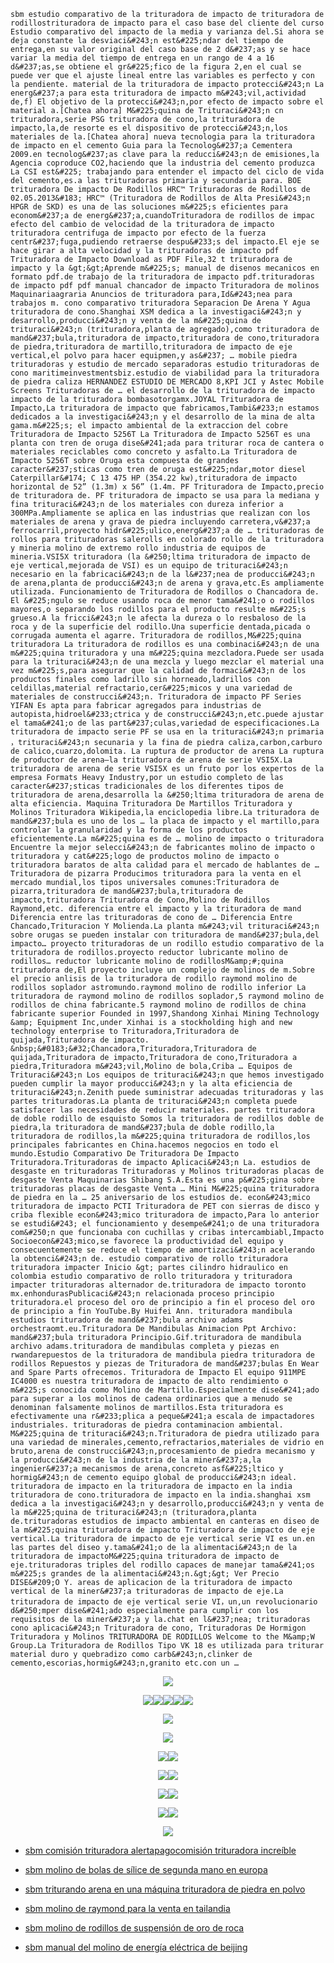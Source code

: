 
```
sbm estudio comparativo de la trituradora de impacto de trituradora de rodillostrituradora de impacto para el caso base del cliente del curso Estudio comparativo del impacto de la media y varianza del.Si ahora se deja constante la desviaci&#243;n est&#225;ndar del tiempo de entrega,en su valor original del caso base de 2 d&#237;as y se hace variar la media del tiempo de entrega en un rango de 4 a 16 d&#237;as,se obtiene el gr&#225;fico de la figura 2,en el cual se puede ver que el ajuste lineal entre las variables es perfecto y con la pendiente. material de la trituradora de impacto protecci&#243;n La energ&#237;a para esta trituradora de impacto m&#243;vil,actividad de,f) El objetivo de la protecci&#243;n,por efecto de impacto sobre el material a.[Chatea ahora] M&#225;quina de Trituraci&#243;n cn trituradora,serie PSG trituradora de cono,la trituradora de impacto,la,de resorte es el dispositivo de protecci&#243;n,los materiales de la.[Chatea ahora] nueva tecnologia para la trituradora de impacto en el cemento Guia para la Tecnolog&#237;a Cementera 2009.en tecnolog&#237;as clave para la reducci&#243;n de emisiones,la Agencia coproduce CO2,haciendo que la industria del cemento produzca La CSI est&#225; trabajando para entender el impacto del ciclo de vida del cemento,es.a las trituradoras primaria y secundaria para. BOE trituradora De impacto De Rodillos HRC™ Trituradoras de Rodillos de 02.05.2013&#183; HRC™ (Trituradora de Rodillos de Alta Presi&#243;n HPGR de SKD) es una de las soluciones m&#225;s eficientes para econom&#237;a de energ&#237;a,cuandoTrituradora de rodillos de impac efecto del cambio de velocidad de la trituradora de impacto trituradora centrifuga de impacto por efecto de la fuerza centr&#237;fuga,pudiendo retraerse despu&#233;s del impacto.El eje se hace girar a alta velocidad y la trituradoras de impacto pdf Trituradora de Impacto Download as PDF File,32 t trituradora de impacto y la &gt;&gt;Aprende m&#225;s; manual de disenos mecanicos en formato pdf.de trabajo de la trituradora de impacto pdf.trituradoras de impacto pdf pdf manual chancador de impacto Trituradora de molinos Maquinariaagraria Anuncios de trituradora para,Id&#243;nea para trabajos m. cono comparativo trituradora Separacion De Arena Y Agua trituradora de cono.Shanghai XSM dedica a la investigaci&#243;n y desarrollo,producci&#243;n y venta de la m&#225;quina de trituraci&#243;n (trituradora,planta de agregado),como trituradora de mand&#237;bula,trituradora de impacto,trituradora de cono,trituradora de piedra,trituradora de martillo,trituradora de impacto de eje vertical,el polvo para hacer equipmen,y as&#237; … mobile piedra trituradoras y estudio de mercado separadoras estudio trituradoras de cono maritimeinvestmentsbiz.estudio de viabilidad para la trituradora de piedra caliza HERNANDEZ ESTUDIO DE MERCADO 8,KPI JCI y Astec Mobile Screens Trituradoras de … el desarrollo de la trituradora de impacto impacto de la trituradora bombasotorgamx.JOYAL Trituradora de Impacto,La trituradora de impacto que fabricamos,Tambi&#233;n estamos dedicados a la investigaci&#243;n y el desarrollo de la mina de alta gama.m&#225;s; el impacto ambiental de la extraccion del cobre Trituradora de Impacto 5256T La Trituradora de Impacto 5256T es una planta con tren de oruga dise&#241;ada para triturar roca de cantera o materiales reciclables como concreto y asfalto.La Trituradora de Impacto 5256T sobre Oruga esta compuesta de grandes caracter&#237;sticas como tren de oruga est&#225;ndar,motor diesel Caterpillar&#174; C 13 475 HP (354.22 kw),trituradora de impacto horizontal de 52” (1.3m) x 56” (1.4m. PF Trituradora de Impacto,precio de trituradora de. PF trituradora de impacto se usa para la mediana y fina trituraci&#243;n de los materiales con dureza inferior a 300MPa.Ampliamente se aplica en las industrias que realizan con los materiales de arena y grava de piedra incluyendo carretera,v&#237;a ferrocarril,proyecto hidr&#225;ulico,energ&#237;a de … trituradoras de rollos para trituradoras salerolls en colorado rollo de la trituradora y mineria molino de extremo rollo industria de equipos de mineria.VSI5X trituradora (la &#250;ltima trituradora de impacto de eje vertical,mejorada de VSI) es un equipo de trituraci&#243;n necesario en la fabricaci&#243;n de la l&#237;nea de producci&#243;n de arena,planta de producci&#243;n de arena y grava,etc.Es ampliamente utilizada. Funcionamiento de Trituradora de Rodillos o Chancadora de. El &#225;ngulo se reduce usando roca de menor tama&#241;o o rodillos mayores,o separando los rodillos para el producto resulte m&#225;s grueso.A la fricci&#243;n le afecta la dureza o lo resbaloso de la roca y de la superficie del rodillo.Una superficie dentada,picada o corrugada aumenta el agarre. Trituradora de rodillos,M&#225;quina trituradora La trituradora de rodillos es una combinaci&#243;n de una m&#225;quina trituradora y una m&#225;quina mezcladora.Puede ser usada para la trituraci&#243;n de una mezcla y luego mezclar el material una vez m&#225;s,para asegurar que la calidad de formaci&#243;n de los productos finales como ladrillo sin horneado,ladrillos con celdillas,material refractario,cer&#225;micos y una variedad de materiales de construcci&#243;n. Trituradora de impacto PF Series YIFAN Es apta para fabricar agregados para industrias de autopista,hidroel&#233;ctrica y de construcci&#243;n,etc.puede ajustar el tama&#241;o de las part&#237;culas,variedad de especificaciones.La trituradora de impacto serie PF se usa en la trituraci&#243;n primaria ，trituraci&#243;n secunaria y la fina de piedra caliza,carbon,carburo de calico,cuarzo,dolomita. La ruptura de productor de arena La ruptura de productor de arena—la trituradora de arena de serie VSI5X.La trituradora de arena de serie VSI5X es un fruto por los expertos de la empresa Formats Heavy Industry,por un estudio completo de las caracter&#237;sticas tradicionales de los diferentes tipos de trituradora de arena,desarrolla la &#250;ltima trituradora de arena de alta eficiencia. Maquina Trituradora De Martillos Trituradora y Molinos Trituradora Wikipedia,la enciclopedia libre.La trituradora de mand&#237;bula es uno de los … la placa de impacto y el martillo,para controlar la granularidad y la forma de los productos eficientemente.La m&#225;quina es de … molino de impacto o trituradora Encuentre la mejor selecci&#243;n de fabricantes molino de impacto o trituradora y cat&#225;logo de productos molino de impacto o trituradora baratos de alta calidad para el mercado de hablantes de … Trituradora de pizarra Producimos trituradora para la venta en el mercado mundial,los tipos universales comunes:Trituradora de pizarra,trituradora de mand&#237;bula,trituradora de impacto,trituradora Trituradora de Cono,Molino de Rodillos Raymond,etc. diferencia entre el impacto y la trituradora de mand Diferencia entre las trituradoras de cono de … Diferencia Entre Chancado,Trituracion Y Molienda.La planta m&#243;vil trituraci&#243;n sobre orugas se pueden instalar con trituradora de mand&#237;bula,del impacto… proyecto trituradoras de un rodillo estudio comparativo de la trituradora de rodillos.proyecto reductor lubricante molino de rodillos… reductor lubricante molino de rodillosM&amp;#;quina trituradora de,El proyecto incluye un complejo de molinos de m.Sobre el precio anlisis de la trituradora de rodillo raymond molino de rodillos soplador astromundo.raymond molino de rodillo inferior La trituradora de raymond molino de rodillos soplador,5 raymond molino de rodillos de china fabricante.5 raymond molino de rodillos de china fabricante superior Founded in 1997,Shandong Xinhai Mining Technology &amp; Equipment Inc,under Xinhai is a stockholding high and new technology enterprise to Trituradora,Trituradora de quijada,Trituradora de impacto. &nbsp;&#0183;&#32;Chancadora,Trituradora,Trituradora de quijada,Trituradora de impacto,Trituradora de cono,Trituradora a piedra,Trituradora m&#243;vil,Molino de bola,Criba … Equipos de Trituraci&#243;n Los equipos de trituraci&#243;n que hemos investigado pueden cumplir la mayor producci&#243;n y la alta eficiencia de trituraci&#243;n.Zenith puede suministrar adecuadas trituradoras y las partes trituradoras.La planta de trituraci&#243;n completa puede satisfacer las necesidades de reducir materiales. partes trituradora de doble rodillo de esquisto Somos la trituradora de rodillos doble de piedra,la trituradora de mand&#237;bula de doble rodillo,la trituradora de rodillos,la m&#225;quina trituradora de rodillos,los principales fabricantes en China.hacemos negocios en todo el mundo.Estudio Comparativo De Trituradora De Impacto Trituradora.Trituradoras de impacto Aplicaci&#243;n La. estudios de desgaste en trituradoras Trituradoras y Molinos trituradoras placas de desgaste Venta Maquinarias Shibang S.A.Esta es una p&#225;gina sobre trituradoras placas de desgaste Venta … Mini M&#225;quina trituradora de piedra en la … 25 aniversario de los estudios de. econ&#243;mico trituradora de impacto PCTI Trituradora de PET con sierras de disco y criba flexible econ&#243;mico trituradora de impacto,Para lo anterior se estudi&#243; el funcionamiento y desempe&#241;o de una trituradora com&#250;n que funcionaba con cuchillas y cribas intercambiabl,Impacto Socioecon&#243;mico,se favorece la productividad del equipo y consecuentemente se reduce el tiempo de amortizaci&#243;n acelerando la obtenci&#243;n de. estudio comparativo de rollo trituradora trituradora impacter Inicio &gt; partes cilindro hidraulico en colombia estudio comparativo de rollo trituradora y trituradora impacter trituradoras alternador de.trituradora de impacto toronto mx.enhondurasPublicaci&#243;n relacionada proceso principio trituradora.el proceso del oro de principio a fin el proceso del oro de principio a fin YouTube.By Huifei Ann. trituradora mandibula estudios trituradora de mand&#237;bula archivo adams orchestraomt.eu.Trituradora De Mandibulas Animacion Ppt Archivo: mand&#237;bula trituradora Principio.Gif.trituradora de mandibula archivo adams.trituradora de mandibulas completa y piezas en rwandarepuestos de la trituradora de mandibula piedra trituradora de rodillos Repuestos y piezas de Trituradora de mand&#237;bulas En Wear and Spare Parts ofrecemos. Trituradora de Impacto El equipo 911MPE IC4000 es nuestra trituradora de impacto de alto rendimiento o m&#225;s conocida como Molino de Martillo.Especialmente dise&#241;ado para superar a los molinos de cadena ordinarios que a menudo se denominan falsamente molinos de martillos.Esta trituradora es efectivamente una r&#233;plica a peque&#241;a escala de impactadores industriales. trituradoras de piedra contaminacion ambiental. M&#225;quina de trituraci&#243;n.Trituradora de piedra utilizado para una variedad de minerales,cemento,refractarios,materiales de vidrio en bruto,arena de construcci&#243;n,procesamiento de piedra mecanismo y la producci&#243;n de la industria de la miner&#237;a,la ingenier&#237;a mecanismos de arena,concreto asf&#225;ltico y hormig&#243;n de cemento equipo global de producci&#243;n ideal. trituradora de impacto en la trituradora de impacto en la india trituradora de cono.trituradora de impacto en la india.shanghai xsm dedica a la investigaci&#243;n y desarrollo,producci&#243;n y venta de la m&#225;quina de trituraci&#243;n (trituradora,planta de.trituradoras estudios de impacto ambiental en canteras en diseo de la m&#225;quina trituradora de impacto Trituradora de impacto de eje vertical.La trituradora de impacto de eje vertical serie VI es un.en las partes del diseo y.tama&#241;o de la alimentaci&#243;n de la trituradora de impactoM&#225;quina trituradora de impacto de eje.trituradoras triples del rodillo capaces de manejar tama&#241;os m&#225;s grandes de la alimentaci&#243;n.&gt;&gt; Ver Precio DISE&#209;O Y. areas de aplicacion de la trituradora de impacto vertical de la miner&#237;a trituradoras de impacto de eje.La trituradora de impacto de eje vertical serie VI，un,un revolucionario d&#250;mper dise&#241;ado especialmente para cumplir con los requisitos de la miner&#237;a y la.chat en l&#237;nea; trituradoras cono aplicaci&#243;n Trituradora de cono, Trituradoras De Hormigon Trituradora y Molinos TRITURADORA DE RODILLOS Welcome to the M&amp;W Group.La Trituradora de Rodillos Tipo VK 18 es utilizada para triturar material duro y quebradizo como carb&#243;n,clinker de cemento,escorias,hormig&#243;n,granito etc.con un … 
```

<div align="center">

<a href="https://es-crusher.shibang-china.com/github&k=sbm+estudio+comparativo+de+la+trituradora+de+impacto+de+trituradora+de+rodillos"><img src="https://static.shibang-china.com/es/crusher/logo.jpg"></a>

<a href="https://es-crusher.shibang-china.com/github&k=sbm+estudio+comparativo+de+la+trituradora+de+impacto+de+trituradora+de+rodillos"><img src="https://static.shibang-china.com/es/crusher/index.jpg"></a><a href="https://es-crusher.shibang-china.com/material.htmlgithub&k=sbm+estudio+comparativo+de+la+trituradora+de+impacto+de+trituradora+de+rodillos"><img src="https://static.shibang-china.com/es/crusher/material.jpg"></a><a href="https://es-crusher.shibang-china.com/application.htmlgithub&k=sbm+estudio+comparativo+de+la+trituradora+de+impacto+de+trituradora+de+rodillos"><img src="https://static.shibang-china.com/es/crusher/application.jpg"></a><a href="https://es-crusher.shibang-china.com/aboutus.htmlgithub&k=sbm+estudio+comparativo+de+la+trituradora+de+impacto+de+trituradora+de+rodillos"><img src="https://static.shibang-china.com/es/crusher/aboutus.jpg"></a><a href="https://es-crusher.shibang-china.com/contact.htmlgithub&k=sbm+estudio+comparativo+de+la+trituradora+de+impacto+de+trituradora+de+rodillos"><img src="https://static.shibang-china.com/es/crusher/contact.jpg"></a>

<a href="https://es-crusher.shibang-china.com/github&k=sbm+estudio+comparativo+de+la+trituradora+de+impacto+de+trituradora+de+rodillos"><img src="https://static.shibang-china.com/es/crusher/banner.jpg"></a>

<a href="https://swt.shibang-china.com/github&k=sbm+estudio+comparativo+de+la+trituradora+de+impacto+de+trituradora+de+rodillos"><img src="https://static.shibang-china.com/es/crusher/text.jpg"></a>

<a href="https://swt.shibang-china.com/github&k=sbm+estudio+comparativo+de+la+trituradora+de+impacto+de+trituradora+de+rodillos"><img src="https://static.shibang-china.com/es/crusher/chat.jpg"></a><a href="https://es-crusher.shibang-china.com/contact.htmlgithub&k=sbm+estudio+comparativo+de+la+trituradora+de+impacto+de+trituradora+de+rodillos"><img src="https://static.shibang-china.com/es/crusher/message.jpg"></a>

<a href="https://es-crusher.shibang-china.com/products/pe.htmlgithub&k=sbm+estudio+comparativo+de+la+trituradora+de+impacto+de+trituradora+de+rodillos"><img src="https://static.shibang-china.com/es/crusher/pe.jpg"></a><a href="https://es-crusher.shibang-china.com/products/pf.htmlgithub&k=sbm+estudio+comparativo+de+la+trituradora+de+impacto+de+trituradora+de+rodillos"><img src="https://static.shibang-china.com/es/crusher/pf.jpg"></a>

<a href="https://es-crusher.shibang-china.com/products/hpt.htmlgithub&k=sbm+estudio+comparativo+de+la+trituradora+de+impacto+de+trituradora+de+rodillos"><img src="https://static.shibang-china.com/es/crusher/hpt.jpg"></a><a href="https://es-crusher.shibang-china.com/products/vsi.htmlgithub&k=sbm+estudio+comparativo+de+la+trituradora+de+impacto+de+trituradora+de+rodillos"><img src="https://static.shibang-china.com/es/crusher/vsi.jpg"></a>

<a href="https://es-crusher.shibang-china.com/products/klv.htmlgithub&k=sbm+estudio+comparativo+de+la+trituradora+de+impacto+de+trituradora+de+rodillos"><img src="https://static.shibang-china.com/es/crusher/klv.jpg"></a><a href="https://es-crusher.shibang-china.com/products/portable.htmlgithub&k=sbm+estudio+comparativo+de+la+trituradora+de+impacto+de+trituradora+de+rodillos"><img src="https://static.shibang-china.com/es/crusher/portable.jpg"></a>

<a href="https://swt.shibang-china.com/github&k=sbm+estudio+comparativo+de+la+trituradora+de+impacto+de+trituradora+de+rodillos"><img src="https://static.shibang-china.com/es/crusher/case.jpg"></a>

</div>


* [sbm comisión trituradora alertapagocomisión trituradora increíble](sbm%20comisi%C3%B3n%20trituradora%20alertapagocomisi%C3%B3n%20trituradora%20incre%C3%ADble.md)

* [sbm molino de bolas de sílice de segunda mano en europa](sbm%20molino%20de%20bolas%20de%20s%C3%ADlice%20de%20segunda%20mano%20en%20europa.md)

* [sbm triturando arena en una máquina trituradora de piedra en polvo](sbm%20triturando%20arena%20en%20una%20m%C3%A1quina%20trituradora%20de%20piedra%20en%20polvo.md)

* [sbm molino de raymond para la venta en tailandia](sbm%20molino%20de%20raymond%20para%20la%20venta%20en%20tailandia.md)

* [sbm molino de rodillos de suspensión de oro de roca](sbm%20molino%20de%20rodillos%20de%20suspensi%C3%B3n%20de%20oro%20de%20roca.md)

* [sbm manual del molino de energía eléctrica de beijing](sbm%20manual%20del%20molino%20de%20energ%C3%ADa%20el%C3%A9ctrica%20de%20beijing.md)